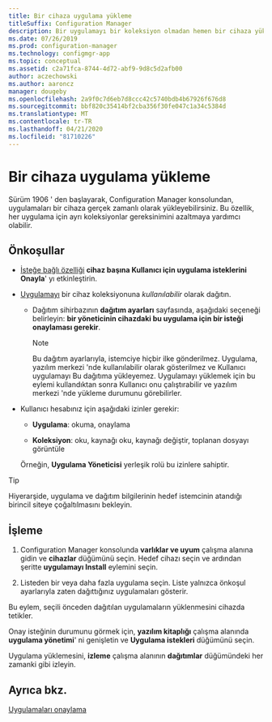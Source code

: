 ```yaml
---
title: Bir cihaza uygulama yükleme
titleSuffix: Configuration Manager
description: Bir uygulamayı bir koleksiyon olmadan hemen bir cihaza yüklemek için Configuration Manager kullanın.
ms.date: 07/26/2019
ms.prod: configuration-manager
ms.technology: configmgr-app
ms.topic: conceptual
ms.assetid: c2a71fca-8744-4d72-abf9-9d8c5d2afb00
author: aczechowski
ms.author: aaroncz
manager: dougeby
ms.openlocfilehash: 2a9f0c7d6eb7d8ccc42c5740bdb4b67926f676d8
ms.sourcegitcommit: bbf820c35414bf2cba356f30fe047c1a34c5384d
ms.translationtype: MT
ms.contentlocale: tr-TR
ms.lasthandoff: 04/21/2020
ms.locfileid: "81710226"
---
```

# <a name="install-applications-for-a-device"></a>Bir cihaza uygulama yükleme

<!--4402180-->

Sürüm 1906 ' den başlayarak, Configuration Manager konsolundan, uygulamaları bir cihaza gerçek zamanlı olarak yükleyebilirsiniz. Bu özellik, her uygulama için ayrı koleksiyonlar gereksinimini azaltmaya yardımcı olabilir.

## <a name="prerequisites"></a>Önkoşullar

- [İsteğe bağlı özelliği](../../core/servers/manage/install-in-console-updates.md#bkmk_options) **cihaz başına Kullanıcı için uygulama isteklerini Onayla**' yı etkinleştirin.  

- [Uygulamayı](deploy-applications.md) bir cihaz koleksiyonuna *kullanılabilir* olarak dağıtın.  

    - Dağıtım sihirbazının **dağıtım ayarları** sayfasında, aşağıdaki seçeneği belirleyin: **bir yöneticinin cihazdaki bu uygulama için bir isteği onaylaması gerekir**.  

        > [!Note]  
        > Bu dağıtım ayarlarıyla, istemciye hiçbir ilke gönderilmez. Uygulama, yazılım merkezi 'nde kullanılabilir olarak gösterilmez ve Kullanıcı uygulamayı Bu dağıtıma yükleyemez. Uygulamayı yüklemek için bu eylemi kullandıktan sonra Kullanıcı onu çalıştırabilir ve yazılım merkezi 'nde yükleme durumunu görebilirler.

- Kullanıcı hesabınız için aşağıdaki izinler gerekir:

    - **Uygulama**: okuma, onaylama

    - **Koleksiyon**: oku, kaynağı oku, kaynağı değiştir, toplanan dosyayı görüntüle

    Örneğin, **Uygulama Yöneticisi** yerleşik rolü bu izinlere sahiptir.

> [!TIP]
> Hiyerarşide, uygulama ve dağıtım bilgilerinin hedef istemcinin atandığı birincil siteye çoğaltılmasını bekleyin.<!-- SCCMDocs#2113 -->

## <a name="process"></a>İşleme

1. Configuration Manager konsolunda **varlıklar ve uyum** çalışma alanına gidin ve **cihazlar** düğümünü seçin. Hedef cihazı seçin ve ardından şeritte **uygulamayı Install** eylemini seçin.

1. Listeden bir veya daha fazla uygulama seçin. Liste yalnızca önkoşul ayarlarıyla zaten dağıttığınız uygulamaları gösterir.

Bu eylem, seçili önceden dağıtılan uygulamaların yüklenmesini cihazda tetikler.

Onay isteğinin durumunu görmek için, **yazılım kitaplığı** çalışma alanında **uygulama yönetimi**' ni genişletin ve **Uygulama istekleri** düğümünü seçin.

Uygulama yüklemesini, **izleme** çalışma alanının **dağıtımlar** düğümündeki her zamanki gibi izleyin.


## <a name="see-also"></a>Ayrıca bkz.

[Uygulamaları onaylama](app-approval.md)

